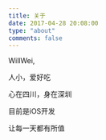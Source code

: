```yaml
---
title: 关于
date: 2017-04-28 20:08:00
type: "about"
comments: false
---
```


WillWei,

人小，爱好吃

心在四川，身在深圳

目前是iOS开发

让每一天都有所值
